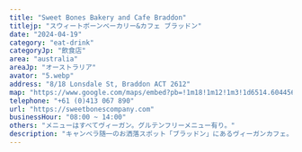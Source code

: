 ```yaml
---
title: "Sweet Bones Bakery and Cafe Braddon"
titlejp: "スウィートボーンベーカリー&カフェ ブラッドン"
date: "2024-04-19"
category: "eat-drink"
categoryJp: "飲食店"
area: "australia"
areaJp: "オーストラリア"
avator: "5.webp"
address: "8/18 Lonsdale St, Braddon ACT 2612"
map: "https://www.google.com/maps/embed?pb=!1m18!1m12!1m3!1d6514.604456964795!2d149.13322689999998!3d-35.2736113!2m3!1f0!2f0!3f0!3m2!1i1024!2i768!4f13.1!3m3!1m2!1s0x6b164d617ec3cb03%3A0x6c76dd89f7691d75!2sSweet%20Bones%20Bakery%20and%20Cafe%20Braddon!5e0!3m2!1sja!2sau!4v1714189789307!5m2!1sja!2sau"
telephone: "+61 (0)413 067 890"
url: "https://sweetbonescompany.com"
businessHour: "08:00 ~ 14:00"
others: "メニューはすべてヴィーガン。グルテンフリーメニュー有り。"
description: "キャンベラ随一のお洒落スポット「ブラッドン」にあるヴィーガンカフェ。フレンドリーな店員さんとアート感たっぷりの店内は、クールな午後のひとときにぴったりです。"
---
```

